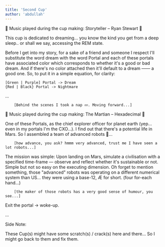```yaml
---
title: 'Second Cup'
author: 'abdullah'
---
```


🎷 Music played during the cup making: Storyteller – Ryan Stewart 🎷

This cup is dedicated to dreaming... you know the kind you get from a deep sleep.. or shall we say, accessing the REM state.

Before I get into my story, for a sake of a friend and someone I respect I'll substitute the word dream with the word Portal and 
each of these portals have associated color which corresponds to whether it's a good or bad dream. And if there's no color attached then it'll default to a dream —— a good one. So, to put it in a simple equation, for clarity:

	[Green | Purple] Portal -> Dream
	{Red | Black} Portal -> Nightmare

...

		[Behind the scenes I took a nap 💤. Moving forward...]

🎷 Music played during the cup making: The Martian – Hexadecimal 🎷

One of these Portals, as the chief explorer officer for planet earth (yep... even in my portals I'm the CXO...). I find out that there's a potential life in Mars. So I assembled a team of advanced robots 🤖... 

		[how advance, you ask? hmmm very advanced, trust me I have seen a lot robots...]

The mission was simple: Upon landing on Mars, simulate a civilisation with a specified time-frame — observe and reflect whether it's sustainable or not. Simple but not so easy on the executing dimension. Oh forget to mention something, those "advanced" robots was operating on a different numerical system than US... they were using a base-12, Æ for short. (four for-each hand...) 

		[the maker of those robots has a very good sense of humour, you see...]

Exit the portal -> woke-up.

...



		
Side Note:

These Cup(s) might have some scratch(s) / crack(s) here and there... So I might go back to them and fix them. 




